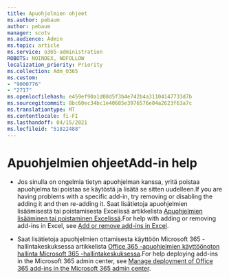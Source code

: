 ```yaml
---
title: Apuohjelmien ohjeet
ms.author: pebaum
author: pebaum
manager: scotv
ms.audience: Admin
ms.topic: article
ms.service: o365-administration
ROBOTS: NOINDEX, NOFOLLOW
localization_priority: Priority
ms.collection: Adm_O365
ms.custom:
- "9000776"
- "2717"
ms.openlocfilehash: e459ef90a1d08d5f3b4e742b4a31104147733d7b
ms.sourcegitcommit: 8bc60ec34bc1e40685e3976576e04a2623f63a7c
ms.translationtype: MT
ms.contentlocale: fi-FI
ms.lasthandoff: 04/15/2021
ms.locfileid: "51822488"
---
```

# <a name="add-in-help"></a><span data-ttu-id="bf45a-102">Apuohjelmien ohjeet</span><span class="sxs-lookup"><span data-stu-id="bf45a-102">Add-in help</span></span>

- <span data-ttu-id="bf45a-103">Jos sinulla on ongelmia tietyn apuohjelman kanssa, yritä poistaa apuohjelma tai poistaa se käytöstä ja lisätä se sitten uudelleen.</span><span class="sxs-lookup"><span data-stu-id="bf45a-103">If you are having problems with a specific add-in, try removing or disabling the adding it and then re-adding it.</span></span> <span data-ttu-id="bf45a-104">Saat lisätietoja apuohjelmien lisäämisestä tai poistamisesta Excelissä artikkelista [Apuohjelmien lisääminen tai poistaminen Excelissä](https://support.office.com/client/0af570c4-5cf3-4fa9-9b88-403625a0b460).</span><span class="sxs-lookup"><span data-stu-id="bf45a-104">For help with adding or removing add-ins in Excel, see [Add or remove add-ins in Excel](https://support.office.com/client/0af570c4-5cf3-4fa9-9b88-403625a0b460).</span></span>

- <span data-ttu-id="bf45a-105">Saat lisätietoja apuohjelmien ottamisesta käyttöön Microsoft 365 -hallintakeskuksessa artikkelista [Office 365 -apuohjelmien käyttöönoton hallinta Microsoft 365 -hallintakeskuksessa](https://docs.microsoft.com/microsoft-365/admin/manage/manage-deployment-of-add-ins).</span><span class="sxs-lookup"><span data-stu-id="bf45a-105">For help deploying add-ins in the Microsoft 365 admin center, see [Manage deployment of Office 365 add-ins in the Microsoft 365 admin center](https://docs.microsoft.com/microsoft-365/admin/manage/manage-deployment-of-add-ins).</span></span>

